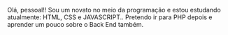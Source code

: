 Olá, pessoal!! Sou um novato no meio da programação e estou estudando atualmente: HTML, CSS e JAVASCRIPT.. Pretendo ir para PHP depois e aprender um pouco sobre o Back End também.
